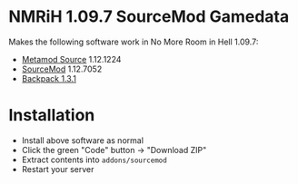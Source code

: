# NMRiH 1.09.7 SourceMod Gamedata

Makes the following software work in No More Room in Hell 1.09.7:

- [Metamod Source](https://www.sourcemm.net/downloads.php) 1.12.1224
- [SourceMod](https://www.sourcemod.net/downloads.php?) 1.12.7052
- [Backpack 1.3.1](https://forums.alliedmods.net/showthread.php?t=308217)

# Installation
- Install above software as normal
- Click the green "Code" button -> "Download ZIP"
- Extract contents into `addons/sourcemod`
- Restart your server
